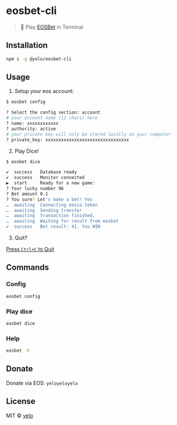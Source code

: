 # eosbet-cli
> :game_die: Play [EOSBet](https://dice.eosbet.io/?ref=yeloyeloyelo) in Terminal

## Installation
```bash
npm i -g @yelo/eosbet-cli
```

## Usage
1. Setup your eos account:

  ```bash
  $ eosbet config

  ? Select the config section: account
  # your account name (12 chars) here
  ? name: xxxxxxxxxxxx
  ? authority: active
  # your private key will only be stored locally on your computer
  ? private_key: xxxxxxxxxxxxxxxxxxxxxxxxxxxxxxxx
  ```

2. Play Dice!

  ```bash
  $ eosbet dice

  ✔  success   Database ready
  ✔  success   Monitor connected
  ▶  start     Ready for a new game:
  ? Your lucky number 96
  ? Bet amount 0.1
  ? You sure? Let's make a bet! Yes
  …  awaiting  Connecting eosio.token
  …  awaiting  Sending transfer
  …  awaiting  Transaction finished.
  …  awaiting  Waiting for result from eosbet
  ✔  success   Bet result: 41. You WIN
  ```

3. Quit?

  [Press `Ctrl+C` to Quit](https://superuser.com/questions/103909/how-to-stop-a-process-in-terminal/103910#103910)


## Commands
### Config
```bash
eosbet config
```

### Play dice
```bash
eosbet dice
```

### Help
```bash
eosbet -h
```

## Donate
Donate via EOS: `yeloyeloyelo`

## License
MIT &copy; [yelo](https://github.com/imyelo)
